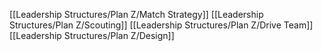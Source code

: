 [[Leadership Structures/Plan Z/Match Strategy]]
[[Leadership Structures/Plan Z/Scouting]]
[[Leadership Structures/Plan Z/Drive Team]]
[[Leadership Structures/Plan Z/Design]]